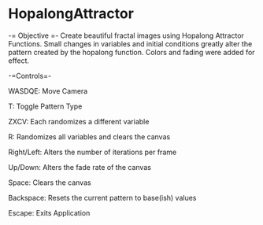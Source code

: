 # HopalongAttractor

-= Objective =-
Create beautiful fractal images using Hopalong Attractor Functions. Small changes in variables and initial conditions greatly alter the pattern created by the hopalong function. Colors and fading were added for effect.

-=Controls=-

WASDQE: Move Camera

T: Toggle Pattern Type

ZXCV: Each randomizes a different variable

R: Randomizes all variables and clears the canvas

Right/Left: Alters the number of iterations per frame

Up/Down: Alters the fade rate of the canvas

Space: Clears the canvas

Backspace: Resets the current pattern to base(ish) values

Escape: Exits Application
